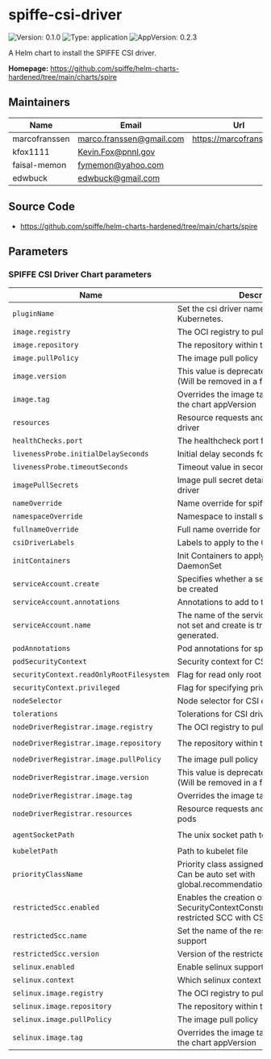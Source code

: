 # spiffe-csi-driver

![Version: 0.1.0](https://img.shields.io/badge/Version-0.1.0-informational?style=flat-square) ![Type: application](https://img.shields.io/badge/Type-application-informational?style=flat-square) ![AppVersion: 0.2.3](https://img.shields.io/badge/AppVersion-0.2.3-informational?style=flat-square)

A Helm chart to install the SPIFFE CSI driver.

**Homepage:** <https://github.com/spiffe/helm-charts-hardened/tree/main/charts/spire>

## Maintainers

| Name | Email | Url |
| ---- | ------ | --- |
| marcofranssen | <marco.franssen@gmail.com> | <https://marcofranssen.nl> |
| kfox1111 | <Kevin.Fox@pnnl.gov> |  |
| faisal-memon | <fymemon@yahoo.com> |  |
| edwbuck | <edwbuck@gmail.com> |  |

## Source Code

* <https://github.com/spiffe/helm-charts-hardened/tree/main/charts/spire>

<!-- The parameters section is generated using helm-docs.sh and should not be edited by hand. -->

## Parameters

### SPIFFE CSI Driver Chart parameters

| Name                                     | Description                                                                                               | Value                                       |
| ---------------------------------------- | --------------------------------------------------------------------------------------------------------- | ------------------------------------------- |
| `pluginName`                             | Set the csi driver name deployed to Kubernetes.                                                           | `csi.spiffe.io`                             |
| `image.registry`                         | The OCI registry to pull the image from                                                                   | `ghcr.io`                                   |
| `image.repository`                       | The repository within the registry                                                                        | `spiffe/spiffe-csi-driver`                  |
| `image.pullPolicy`                       | The image pull policy                                                                                     | `IfNotPresent`                              |
| `image.version`                          | This value is deprecated in favor of tag. (Will be removed in a future release)                           | `""`                                        |
| `image.tag`                              | Overrides the image tag whose default is the chart appVersion                                             | `""`                                        |
| `resources`                              | Resource requests and limits for spiffe-csi-driver                                                        | `{}`                                        |
| `healthChecks.port`                      | The healthcheck port for spiffe-csi-driver                                                                | `9809`                                      |
| `livenessProbe.initialDelaySeconds`      | Initial delay seconds for livenessProbe                                                                   | `5`                                         |
| `livenessProbe.timeoutSeconds`           | Timeout value in seconds for livenessProbe                                                                | `5`                                         |
| `imagePullSecrets`                       | Image pull secret details for spiffe-csi-driver                                                           | `[]`                                        |
| `nameOverride`                           | Name override for spiffe-csi-driver                                                                       | `""`                                        |
| `namespaceOverride`                      | Namespace to install spiffe-csi-driver                                                                    | `""`                                        |
| `fullnameOverride`                       | Full name override for spiffe-csi-driver                                                                  | `""`                                        |
| `csiDriverLabels`                        | Labels to apply to the CSIDriver                                                                          | `{}`                                        |
| `initContainers`                         | Init Containers to apply to the CSI Driver DaemonSet                                                      | `[]`                                        |
| `serviceAccount.create`                  | Specifies whether a service account should be created                                                     | `true`                                      |
| `serviceAccount.annotations`             | Annotations to add to the service account                                                                 | `{}`                                        |
| `serviceAccount.name`                    | The name of the service account to use. If not set and create is true, a name is generated.               | `""`                                        |
| `podAnnotations`                         | Pod annotations for spiffe-csi-driver                                                                     | `{}`                                        |
| `podSecurityContext`                     | Security context for CSI driver pods                                                                      | `{}`                                        |
| `securityContext.readOnlyRootFilesystem` | Flag for read only root filesystem                                                                        | `true`                                      |
| `securityContext.privileged`             | Flag for specifying privileged mode                                                                       | `true`                                      |
| `nodeSelector`                           | Node selector for CSI driver pods                                                                         | `{}`                                        |
| `tolerations`                            | Tolerations for CSI driver pods                                                                           | `[]`                                        |
| `nodeDriverRegistrar.image.registry`     | The OCI registry to pull the image from                                                                   | `registry.k8s.io`                           |
| `nodeDriverRegistrar.image.repository`   | The repository within the registry                                                                        | `sig-storage/csi-node-driver-registrar`     |
| `nodeDriverRegistrar.image.pullPolicy`   | The image pull policy                                                                                     | `IfNotPresent`                              |
| `nodeDriverRegistrar.image.version`      | This value is deprecated in favor of tag. (Will be removed in a future release)                           | `""`                                        |
| `nodeDriverRegistrar.image.tag`          | Overrides the image tag                                                                                   | `v2.9.3`                                    |
| `nodeDriverRegistrar.resources`          | Resource requests and limits for CSI driver pods                                                          | `{}`                                        |
| `agentSocketPath`                        | The unix socket path to the spire-agent                                                                   | `/run/spire/agent-sockets/spire-agent.sock` |
| `kubeletPath`                            | Path to kubelet file                                                                                      | `/var/lib/kubelet`                          |
| `priorityClassName`                      | Priority class assigned to daemonset pods. Can be auto set with global.recommendations.priorityClassName. | `""`                                        |
| `restrictedScc.enabled`                  | Enables the creation of a SecurityContextConstraint based on the restricted SCC with CSI volume support   | `false`                                     |
| `restrictedScc.name`                     | Set the name of the restricted SCC with CSI support                                                       | `""`                                        |
| `restrictedScc.version`                  | Version of the restricted SCC                                                                             | `2`                                         |
| `selinux.enabled`                        | Enable selinux support                                                                                    | `false`                                     |
| `selinux.context`                        | Which selinux context to use                                                                              | `container_file_t`                          |
| `selinux.image.registry`                 | The OCI registry to pull the image from                                                                   | `registry.access.redhat.com`                |
| `selinux.image.repository`               | The repository within the registry                                                                        | `ubi9`                                      |
| `selinux.image.pullPolicy`               | The image pull policy                                                                                     | `Always`                                    |
| `selinux.image.tag`                      | Overrides the image tag whose default is the chart appVersion                                             | `latest`                                    |
